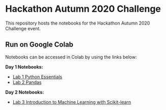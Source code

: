 # Hackathon Autumn 2020 Challenge

This repository hosts the notebooks for the Hackathon Autumn 2020 Challenge event.

## Run on Google Colab

Notebooks can be accessed in Colab by using the links below:

**Day 1 Notebooks:**

* [Lab 1 Python Essentials]()
* [Lab 2 Pandas]()

**Day 2 Notebooks:**

* [Lab 3 Introduction to Machine Learning with Scikit-learn](https://colab.research.google.com/github/KHSDTC/Hackathon_Autumn2020_Challenge/blob/master/day2notebooks/scikit_learn_notebook.ipynb)
